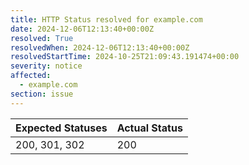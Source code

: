 ```yaml
---
title: HTTP Status resolved for example.com
date: 2024-12-06T12:13:40+00:00Z
resolved: True
resolvedWhen: 2024-12-06T12:13:40+00:00Z
resolvedStartTime: 2024-10-25T21:09:43.191474+00:00
severity: notice
affected:
  - example.com
section: issue
---
```


| Expected Statuses | Actual Status  |
|-------------------|----------------|
| 200, 301, 302 | 200 |
